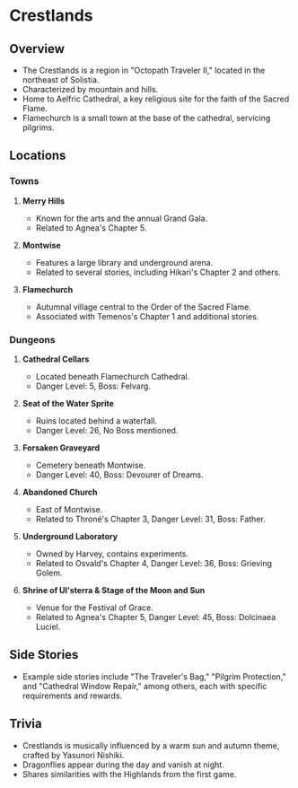 # Crestlands

## Overview
- The Crestlands is a region in "Octopath Traveler II," located in the northeast of Solistia.
- Characterized by mountain and hills.
- Home to Aelfric Cathedral, a key religious site for the faith of the Sacred Flame.
- Flamechurch is a small town at the base of the cathedral, servicing pilgrims.

## Locations

### Towns
1. **Merry Hills**
   - Known for the arts and the annual Grand Gala.
   - Related to Agnea's Chapter 5.

2. **Montwise**
   - Features a large library and underground arena.
   - Related to several stories, including Hikari's Chapter 2 and others.

3. **Flamechurch**
   - Autumnal village central to the Order of the Sacred Flame.
   - Associated with Temenos's Chapter 1 and additional stories.

### Dungeons
1. **Cathedral Cellars**
   - Located beneath Flamechurch Cathedral.
   - Danger Level: 5, Boss: Felvarg.

2. **Seat of the Water Sprite**
   - Ruins located behind a waterfall.
   - Danger Level: 26, No Boss mentioned.

3. **Forsaken Graveyard**
   - Cemetery beneath Montwise.
   - Danger Level: 40, Boss: Devourer of Dreams.

4. **Abandoned Church**
   - East of Montwise.
   - Related to Throné's Chapter 3, Danger Level: 31, Boss: Father.

5. **Underground Laboratory**
   - Owned by Harvey, contains experiments.
   - Related to Osvald's Chapter 4, Danger Level: 36, Boss: Grieving Golem.

6. **Shrine of Ul'sterra & Stage of the Moon and Sun**
   - Venue for the Festival of Grace.
   - Related to Agnea's Chapter 5, Danger Level: 45, Boss: Dolcinaea Luciel.

## Side Stories
- Example side stories include "The Traveler's Bag," "Pilgrim Protection," and "Cathedral Window Repair," among others, each with specific requirements and rewards.

## Trivia
- Crestlands is musically influenced by a warm sun and autumn theme, crafted by Yasunori Nishiki.
- Dragonflies appear during the day and vanish at night.
- Shares similarities with the Highlands from the first game.